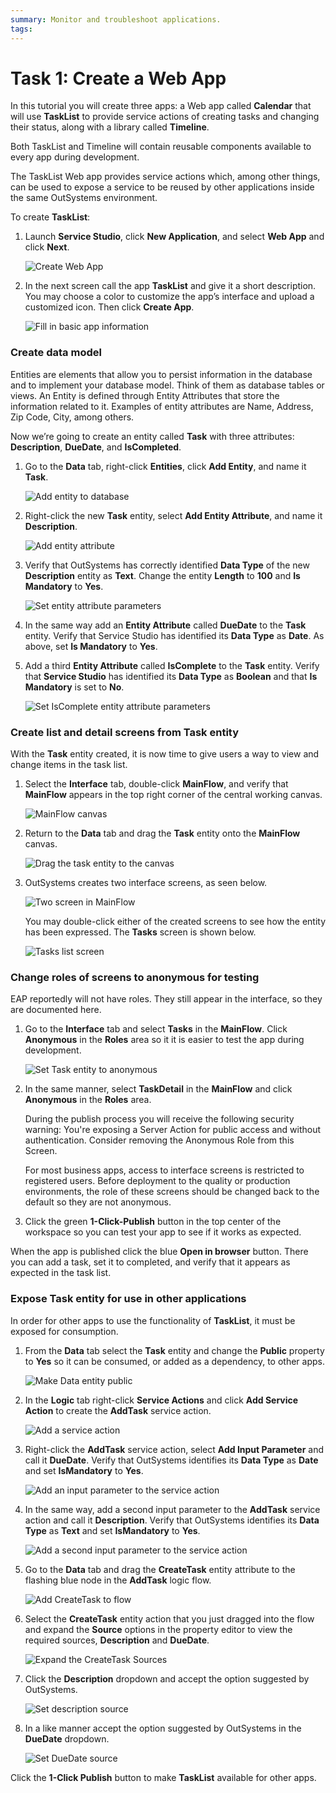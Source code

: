 ```yaml
---
summary: Monitor and troubleshoot applications.  
tags: 
---
```


# Task 1: Create a Web App
 
In this tutorial you will create three apps: a Web app called **Calendar** that will use **TaskList** to provide service actions of creating tasks and changing their status, along with a library called **Timeline**.

Both TaskList and Timeline will contain reusable components available to every app during development. 


The TaskList Web app provides service actions which, among other things, can be used to expose a service to be reused by other applications inside the same OutSystems environment.

To create **TaskList**: 

1. Launch **Service Studio**, click **New Application**, and select **Web App** and click **Next**.  

    ![Create Web App](images/create-service.png "Create Web App") 
 
1. In the next screen call the app **TaskList** and give it a short description. You may choose a color to customize the app’s interface and upload a customized icon. Then click **Create App**.  

    ![Fill in basic app information](images/fill-in-app-basic-information.png "Fill in basic app information")


### Create data model

Entities are elements that allow you to persist information in the database and to implement your database model. Think of them as database tables or views.  An Entity is defined through Entity Attributes that store the information related to it. Examples of entity attributes are Name, Address, Zip Code, City, among others.

Now we’re going to create an entity called **Task** with three attributes: **Description**, **DueDate**, and **IsCompleted**.



1. Go to the **Data** tab, right-click **Entities**, click **Add Entity**, and name it **Task**. 

    ![Add entity to database](images/add-entity.png "Add entity to database") 



1. Right-click the new **Task** entity, select **Add Entity Attribute**, and name it **Description**. 

    ![Add entity attribute](images/add-entity-attribute.png "Add entity attribute") 



1. Verify that OutSystems has correctly identified  **Data Type** of the new **Description** entity as **Text**. Change the entity **Length** to **100** and **Is Mandatory** to **Yes**. 

    ![Set entity attribute parameters](images/set-entity-attribute-parameters.png "Set entity attribute parameters") 



1. In the same way add an **Entity Attribute** called **DueDate** to the **Task** entity. Verify that Service Studio has identified its **Data Type** as **Date**. As above, set **Is Mandatory** to **Yes**.
1. Add a third **Entity Attribute** called **IsComplete** to the **Task** entity. Verify that **Service Studio** has identified its **Data Type** as **Boolean** and that **Is Mandatory** is set to **No**. 

    ![Set IsComplete entity attribute parameters](images/set-entity-attribute-parameter-boolean.png "Set IsComplete entity attribute parameters") 

### Create list and detail screens from **Task** entity

With the **Task** entity created, it is now time to give users a way to view and change items in the task list. 



1. Select the **Interface** tab, double-click **MainFlow**, and verify that **MainFlow** appears in the top right corner of the central working canvas. 

    ![MainFlow canvas](images/main-flow-canvas.png "MainFlow canvas") 

1. Return to the **Data** tab and drag the **Task** entity onto the **MainFlow** canvas.  

    ![Drag the task entity to the canvas](images/drag-task-entity-to-canvas.png "Drag the task entity to the canvas") 

1. OutSystems creates two interface screens, as seen below. 

    ![Two screen in MainFlow](images/two-screens-in-main-flow.png "Two screen in MainFlow") 

    You may double-click either of the created screens to see how the entity has been expressed. The **Tasks** screen is shown below. 
    
    ![Tasks list screen](images/task-list-screen.png "Tasks list screen") 




### Change roles of screens to anonymous for testing

<div class="info" markdown="1">

EAP reportedly will not have roles. They still appear in the interface, so they are documented here.

</div>



1. Go to the **Interface** tab and select **Tasks** in the **MainFlow**. Click **Anonymous** in the **Roles** area so it it is easier to test the app during development.

    ![Set Task entity to anonymous](images/set-task-entity-to-anonymous.png "Set Task entity to anonymous") 

1. In the same manner, select **TaskDetail** in the **MainFlow** and click **Anonymous** in the **Roles** area. 

    <div class="info" markdown="1">

    During the publish process you will receive the following security warning: You're exposing a Server Action for public access and without authentication. Consider removing the Anonymous Role from this Screen.

    For most business apps, access to interface screens is restricted to registered users. Before deployment to the quality or production environments, the role of these screens should be changed back to the default so they are not anonymous.

    </div>

1. Click the green **1-Click-Publish** button in the top center of the workspace so you can test your app to see if it works as expected.

When the app is published click the blue **Open in browser** button. There you can add a task, set it to completed, and verify that it appears as expected in the task list.


### Expose **Task** entity for use in other applications

In order for other apps to use the functionality of **TaskList**, it must be exposed for consumption.



1. From the **Data** tab select the **Task** entity and change the **Public** property to **Yes** so it can be consumed, or added as a dependency, to other apps.

    ![Make Data entity public](images/make-data-entity-public.png "Make Data entity public") 

1. In the **Logic** tab right-click **Service Actions** and click **Add Service Action** to create the **AddTask** service action.

    ![Add a service action](images/add-service-action.png "Add a service action") 

1. Right-click the **AddTask** service action, select  **Add Input Parameter** and call it **DueDate**. Verify that OutSystems identifies its **Data Type** as **Date** and set **IsMandatory** to **Yes**.

    ![Add an input parameter to the service action](images/add-service-action-input-parameter.png "Add an inpute parameter to the service action") 

1. In the same way, add a second input parameter to the **AddTask** service action and call it **Description**. Verify that OutSystems identifies its **Data Type** as **Text** and set **IsMandatory** to **Yes**.

    ![Add a second input parameter to the service action](images/add-second-service-action-input-parameter.png "Add a second input parameter to the service action") 

1. Go to the **Data** tab and drag the **CreateTask** entity attribute to the flashing blue node in the **AddTask** logic flow.

    ![Add CreateTask to flow](images/add-create-task-to-flow.png "Add CreateTask to flow") 

1. Select the **CreateTask** entity action that you just dragged into the flow and expand the **Source** options in the property editor to view the required sources, **Description** and **DueDate**.

    ![Expand the CreateTask Sources](images/expand-createtask-source.png "Expand the CreateTask Sources") 

1. Click the **Description** dropdown and accept the option suggested by OutSystems.

    ![Set description source](images/add-create-task-source.png "Set description source") 

1. In a like manner accept the option suggested by OutSystems in the **DueDate** dropdown.

    ![Set DueDate source](images/add-second-create-task-source.png "Set DueDate source") 


Click the **1-Click Publish** button to make **TaskList** available for other apps.



